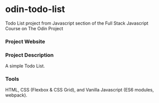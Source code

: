 # odin-todo-list
Todo List project from Javascript section of the Full Stack Javascript Course on The Odin Project

### Project Website


### Project Description
A simple Todo List.

### Tools
HTML, CSS (Flexbox & CSS Grid), and Vanilla Javascript (ES6 modules, webpack).
